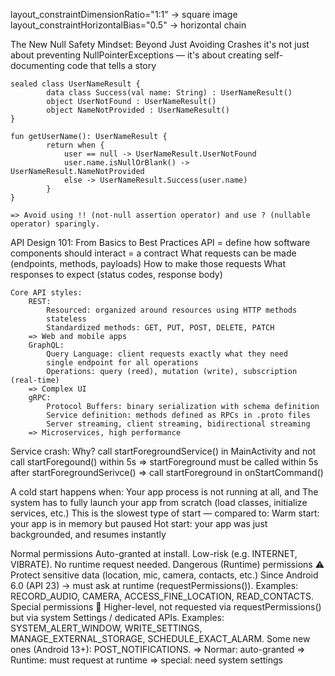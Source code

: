 layout_constraintDimensionRatio="1:1" -> square image
layout_constraintHorizontalBias="0.5" -> horizontal chain

<style> item: cornerFamily -> rounded; item: cornerSize: x16dp </style>

The New Null Safety Mindset: Beyond Just Avoiding Crashes
	it's not just about preventing NullPointerExceptions — it's about creating self-documenting code that tells a story

	sealed class UserNameResult {
    		data class Success(val name: String) : UserNameResult()
    		object UserNotFound : UserNameResult()
    		object NameNotProvided : UserNameResult()
	}

	fun getUserName(): UserNameResult {
    		return when {
        		user == null -> UserNameResult.UserNotFound
        		user.name.isNullOrBlank() -> UserNameResult.NameNotProvided
        		else -> UserNameResult.Success(user.name)
    		}
	}

	=> Avoid using !! (not-null assertion operator) and use ? (nullable operator) sparingly.

API Design 101: From Basics to Best Practices
	API = define how software components should interact =  a contract
	What requests can be made (endpoints, methods, payloads)
	How to make those requests
	What responses to expect (status codes, response body)

	Core API styles:
		REST:
			Resourced: organized around resources using HTTP methods
			stateless	
			Standardized methods: GET, PUT, POST, DELETE, PATCH
		=> Web and mobile apps
		GraphQL:
			Query Language: client requests exactly what they need
			single endpoint for all operations
			Operations: query (reed), mutation (write), subscription (real-time)
		=> Complex UI
		gRPC:
			Protocol Buffers: binary serialization with schema definition
			Service definition: methods defined as RPCs in .proto files
			Server streaming, client streaming, bidirectional streaming
		=> Microservices, high performance

	

Service crash:
	Why?
	call startForegroundService() in MainActivity and not call startForegound() within 5s
	=> startForeground must be called within 5s after startForegroundSerivce()
	=> call startForeground in onStartCommand()

A cold start happens when:
 	Your app process is not running at all, and
 	The system has to fully launch your app from scratch (load classes, initialize services, etc.)
	This is the slowest type of start — compared to:
 		Warm start: your app is in memory but paused
 		Hot start: your app was just backgrounded, and resumes instantly

Normal permissions
 	Auto-granted at install.
 	Low-risk (e.g. INTERNET, VIBRATE).
 	No runtime request needed.
Dangerous (Runtime) permissions ⚠️
 	Protect sensitive data (location, mic, camera, contacts, etc.)
 	Since Android 6.0 (API 23) → must ask at runtime (requestPermissions()).
 	Examples: RECORD_AUDIO, CAMERA, ACCESS_FINE_LOCATION, READ_CONTACTS.
Special permissions 🚨
 	Higher-level, not requested via requestPermissions() but via system Settings / dedicated APIs.
 	Examples: SYSTEM_ALERT_WINDOW, WRITE_SETTINGS, MANAGE_EXTERNAL_STORAGE, SCHEDULE_EXACT_ALARM. 
 	Some new ones (Android 13+): POST_NOTIFICATIONS.
=> Normar: auto-granted
=> Runtime: must request at runtime
=> special: need system settings